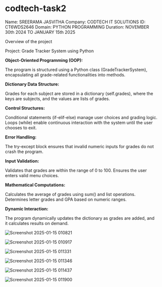 # codtech-task2

Name: SREERAMA JASVITHA
Company: CODTECH IT SOLUTIONS
ID: CT6WDS2646
Domain: PYTHON PROGRAMMING
Duration: NOVEMBER 30th 2024 TO JANUARY 15th 2025

Overview of the project

Project: Grade Tracker System using Python

**Object-Oriented Programming (OOP):**

The program is structured using a Python class (GradeTrackerSystem), encapsulating all grade-related functionalities into methods.

**Dictionary Data Structure:**

Grades for each subject are stored in a dictionary (self.grades), where the keys are subjects, and the values are lists of grades.

**Control Structures:**

Conditional statements (if-elif-else) manage user choices and grading logic.
Loops (while) enable continuous interaction with the system until the user chooses to exit.

**Error Handling:**

The try-except block ensures that invalid numeric inputs for grades do not crash the program.

**Input Validation:**

Validates that grades are within the range of 0 to 100.
Ensures the user enters valid menu choices.

**Mathematical Computations:**

Calculates the average of grades using sum() and list operations.
Determines letter grades and GPA based on numeric ranges.

**Dynamic Interaction:**

The program dynamically updates the dictionary as grades are added, and it calculates results on demand.


![Screenshot 2025-01-15 010821](https://github.com/user-attachments/assets/c9ea8c00-dd63-49b4-a7dd-1a35c0b19f8e)


![Screenshot 2025-01-15 010917](https://github.com/user-attachments/assets/361cd4f7-80b0-4dab-9db2-3234c027af08)


![Screenshot 2025-01-15 011331](https://github.com/user-attachments/assets/16d05743-28fe-4ad4-b126-6640f3f6d2a4)


![Screenshot 2025-01-15 011346](https://github.com/user-attachments/assets/b22b86bd-5d45-4fd1-8213-c595e63486cf)


![Screenshot 2025-01-15 011437](https://github.com/user-attachments/assets/04aab6b8-8179-4ab3-b95e-76979c83a1ff)


![Screenshot 2025-01-15 011900](https://github.com/user-attachments/assets/2b4820a0-950c-477c-b64b-f96d927ae8be)











